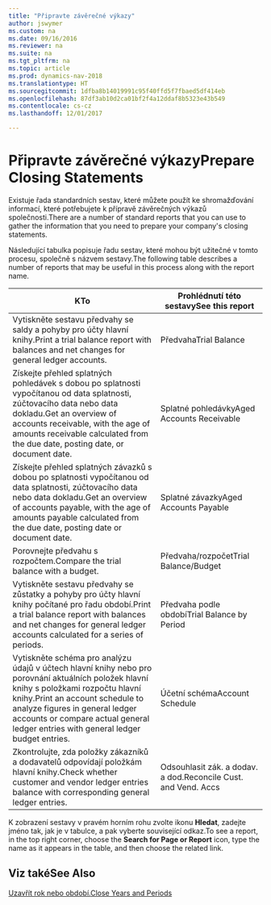 ```yaml
---
title: "Připravte závěrečné výkazy"
author: jswymer
ms.custom: na
ms.date: 09/16/2016
ms.reviewer: na
ms.suite: na
ms.tgt_pltfrm: na
ms.topic: article
ms.prod: dynamics-nav-2018
ms.translationtype: HT
ms.sourcegitcommit: 1dfba8b14019991c95f40ffd5f7fbaed5df414eb
ms.openlocfilehash: 87df3ab10d2ca01bf2f4a12ddaf8b5323e43b549
ms.contentlocale: cs-cz
ms.lasthandoff: 12/01/2017

---
```

# <a name="prepare-closing-statements"></a><span data-ttu-id="9cd78-102">Připravte závěrečné výkazy</span><span class="sxs-lookup"><span data-stu-id="9cd78-102">Prepare Closing Statements</span></span>
<span data-ttu-id="9cd78-103">Existuje řada standardních sestav, které můžete použít ke shromažďování informací, které potřebujete k přípravě závěrečných výkazů společnosti.</span><span class="sxs-lookup"><span data-stu-id="9cd78-103">There are a number of standard reports that you can use to gather the information that you need to prepare your company's closing statements.</span></span>

<span data-ttu-id="9cd78-104">Následující tabulka popisuje řadu sestav, které mohou být užitečné v tomto procesu, společně s názvem sestavy.</span><span class="sxs-lookup"><span data-stu-id="9cd78-104">The following table describes a number of reports that may be useful in this process along with the report name.</span></span>


|<span data-ttu-id="9cd78-105">K</span><span class="sxs-lookup"><span data-stu-id="9cd78-105">To</span></span>     |<span data-ttu-id="9cd78-106">Prohlédnutí této sestavy</span><span class="sxs-lookup"><span data-stu-id="9cd78-106">See this report</span></span>       |
|-------|----------------------|
|<span data-ttu-id="9cd78-107">Vytiskněte sestavu předvahy se saldy a pohyby pro účty hlavní knihy.</span><span class="sxs-lookup"><span data-stu-id="9cd78-107">Print a trial balance report with balances and net changes for general ledger accounts.</span></span>|<span data-ttu-id="9cd78-108">Předvaha</span><span class="sxs-lookup"><span data-stu-id="9cd78-108">Trial Balance</span></span>|
|<span data-ttu-id="9cd78-109">Získejte přehled splatných pohledávek s dobou po splatnosti vypočítanou od data splatnosti, zúčtovacího data nebo data dokladu.</span><span class="sxs-lookup"><span data-stu-id="9cd78-109">Get an overview of accounts receivable, with the age of amounts receivable calculated from the due date, posting date, or document date.</span></span>|<span data-ttu-id="9cd78-110">Splatné pohledávky</span><span class="sxs-lookup"><span data-stu-id="9cd78-110">Aged Accounts Receivable</span></span>|
|<span data-ttu-id="9cd78-111">Získejte přehled splatných závazků s dobou po splatnosti vypočítanou od data splatnosti, zúčtovacího data nebo data dokladu.</span><span class="sxs-lookup"><span data-stu-id="9cd78-111">Get an overview of accounts payable, with the age of amounts payable calculated from the due date, posting date or document date.</span></span>|<span data-ttu-id="9cd78-112">Splatné závazky</span><span class="sxs-lookup"><span data-stu-id="9cd78-112">Aged Accounts Payable</span></span>|
|<span data-ttu-id="9cd78-113">Porovnejte předvahu s rozpočtem.</span><span class="sxs-lookup"><span data-stu-id="9cd78-113">Compare the trial balance with a budget.</span></span>|<span data-ttu-id="9cd78-114">Předvaha/rozpočet</span><span class="sxs-lookup"><span data-stu-id="9cd78-114">Trial Balance/Budget</span></span>|
|<span data-ttu-id="9cd78-115">Vytiskněte sestavu předvahy se zůstatky a pohyby pro účty hlavní knihy počítané pro řadu období.</span><span class="sxs-lookup"><span data-stu-id="9cd78-115">Print a trial balance report with balances and net changes for general ledger accounts calculated for a series of periods.</span></span>|<span data-ttu-id="9cd78-116">Předvaha podle období</span><span class="sxs-lookup"><span data-stu-id="9cd78-116">Trial Balance by Period</span></span>|
|<span data-ttu-id="9cd78-117">Vytiskněte schéma pro analýzu údajů v účtech hlavní knihy nebo pro porovnání aktuálních položek hlavní knihy s položkami rozpočtu hlavní knihy.</span><span class="sxs-lookup"><span data-stu-id="9cd78-117">Print an account schedule to analyze figures in general ledger accounts or compare actual general ledger entries with general ledger budget entries.</span></span>|<span data-ttu-id="9cd78-118">Účetní schéma</span><span class="sxs-lookup"><span data-stu-id="9cd78-118">Account Schedule</span></span>|
|<span data-ttu-id="9cd78-119">Zkontrolujte, zda položky zákazníků a dodavatelů odpovídají položkám hlavní knihy.</span><span class="sxs-lookup"><span data-stu-id="9cd78-119">Check whether customer and vendor ledger entries balance with corresponding general ledger entries.</span></span>|<span data-ttu-id="9cd78-120">Odsouhlasit zák. a dodav. a dod.</span><span class="sxs-lookup"><span data-stu-id="9cd78-120">Reconcile Cust. and Vend. Accs</span></span>|
<span data-ttu-id="9cd78-121">K zobrazení sestavy v pravém horním rohu zvolte ikonu **Hledat**, zadejte jméno tak, jak je v tabulce, a pak vyberte související odkaz.</span><span class="sxs-lookup"><span data-stu-id="9cd78-121">To see a report, in the top right corner, choose the **Search for Page or Report** icon, type the name as it appears in the table, and then choose the related link.</span></span>
## <a name="see-also"></a><span data-ttu-id="9cd78-122">Viz také</span><span class="sxs-lookup"><span data-stu-id="9cd78-122">See Also</span></span>
[<span data-ttu-id="9cd78-123">Uzavřít rok nebo období.</span><span class="sxs-lookup"><span data-stu-id="9cd78-123">Close Years and Periods</span></span>](year-close-years-periods.md)

